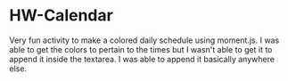 # HW-Calendar

Very fun activity to make a colored daily schedule using moment.js. I was able to get the colors to pertain to the times but I wasn't able to get it to append it inside the textarea. I was able to append it basically anywhere else.
